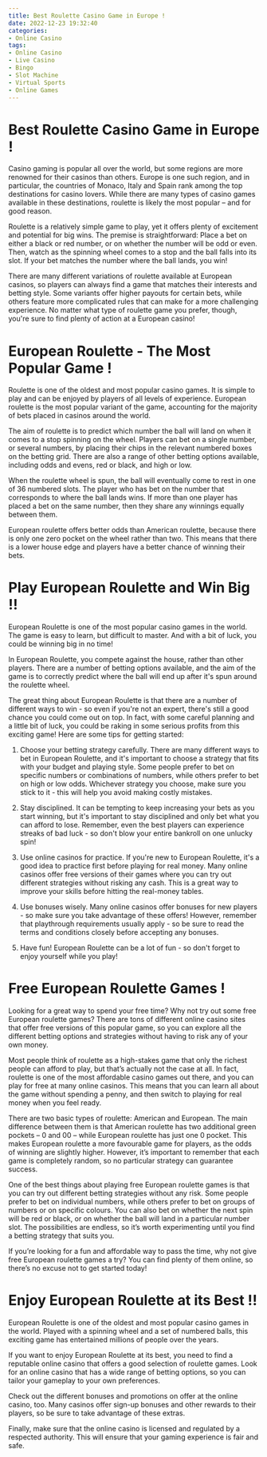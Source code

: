 ```yaml
---
title: Best Roulette Casino Game in Europe !
date: 2022-12-23 19:32:40
categories:
- Online Casino
tags:
- Online Casino
- Live Casino
- Bingo
- Slot Machine
- Virtual Sports
- Online Games
---
```



#  Best Roulette Casino Game in Europe !

Casino gaming is popular all over the world, but some regions are more renowned for their casinos than others. Europe is one such region, and in particular, the countries of Monaco, Italy and Spain rank among the top destinations for casino lovers. While there are many types of casino games available in these destinations, roulette is likely the most popular – and for good reason.

Roulette is a relatively simple game to play, yet it offers plenty of excitement and potential for big wins. The premise is straightforward: Place a bet on either a black or red number, or on whether the number will be odd or even. Then, watch as the spinning wheel comes to a stop and the ball falls into its slot. If your bet matches the number where the ball lands, you win!

There are many different variations of roulette available at European casinos, so players can always find a game that matches their interests and betting style. Some variants offer higher payouts for certain bets, while others feature more complicated rules that can make for a more challenging experience. No matter what type of roulette game you prefer, though, you're sure to find plenty of action at a European casino!

#  European Roulette - The Most Popular Game !

Roulette is one of the oldest and most popular casino games. It is simple to play and can be enjoyed by players of all levels of experience. European roulette is the most popular variant of the game, accounting for the majority of bets placed in casinos around the world.

The aim of roulette is to predict which number the ball will land on when it comes to a stop spinning on the wheel. Players can bet on a single number, or several numbers, by placing their chips in the relevant numbered boxes on the betting grid. There are also a range of other betting options available, including odds and evens, red or black, and high or low.

When the roulette wheel is spun, the ball will eventually come to rest in one of 36 numbered slots. The player who has bet on the number that corresponds to where the ball lands wins. If more than one player has placed a bet on the same number, then they share any winnings equally between them.

European roulette offers better odds than American roulette, because there is only one zero pocket on the wheel rather than two. This means that there is a lower house edge and players have a better chance of winning their bets.

#  Play European Roulette and Win Big !!

European Roulette is one of the most popular casino games in the world. The game is easy to learn, but difficult to master. And with a bit of luck, you could be winning big in no time!

In European Roulette, you compete against the house, rather than other players. There are a number of betting options available, and the aim of the game is to correctly predict where the ball will end up after it's spun around the roulette wheel.

The great thing about European Roulette is that there are a number of different ways to win - so even if you're not an expert, there's still a good chance you could come out on top. In fact, with some careful planning and a little bit of luck, you could be raking in some serious profits from this exciting game! Here are some tips for getting started:

1. Choose your betting strategy carefully. There are many different ways to bet in European Roulette, and it's important to choose a strategy that fits with your budget and playing style. Some people prefer to bet on specific numbers or combinations of numbers, while others prefer to bet on high or low odds. Whichever strategy you choose, make sure you stick to it - this will help you avoid making costly mistakes.

2. Stay disciplined. It can be tempting to keep increasing your bets as you start winning, but it's important to stay disciplined and only bet what you can afford to lose. Remember, even the best players can experience streaks of bad luck - so don't blow your entire bankroll on one unlucky spin!

3. Use online casinos for practice. If you're new to European Roulette, it's a good idea to practice first before playing for real money. Many online casinos offer free versions of their games where you can try out different strategies without risking any cash. This is a great way to improve your skills before hitting the real-money tables.

4. Use bonuses wisely. Many online casinos offer bonuses for new players - so make sure you take advantage of these offers! However, remember that playthrough requirements usually apply - so be sure to read the terms and conditions closely before accepting any bonuses.

5. Have fun! European Roulette can be a lot of fun - so don't forget to enjoy yourself while you play!

#  Free European Roulette Games !

Looking for a great way to spend your free time? Why not try out some free European roulette games? There are tons of different online casino sites that offer free versions of this popular game, so you can explore all the different betting options and strategies without having to risk any of your own money.

Most people think of roulette as a high-stakes game that only the richest people can afford to play, but that’s actually not the case at all. In fact, roulette is one of the most affordable casino games out there, and you can play for free at many online casinos. This means that you can learn all about the game without spending a penny, and then switch to playing for real money when you feel ready.

There are two basic types of roulette: American and European. The main difference between them is that American roulette has two additional green pockets – 0 and 00 – while European roulette has just one 0 pocket. This makes European roulette a more favourable game for players, as the odds of winning are slightly higher. However, it’s important to remember that each game is completely random, so no particular strategy can guarantee success.

One of the best things about playing free European roulette games is that you can try out different betting strategies without any risk. Some people prefer to bet on individual numbers, while others prefer to bet on groups of numbers or on specific colours. You can also bet on whether the next spin will be red or black, or on whether the ball will land in a particular number slot. The possibilities are endless, so it’s worth experimenting until you find a betting strategy that suits you.

If you’re looking for a fun and affordable way to pass the time, why not give free European roulette games a try? You can find plenty of them online, so there’s no excuse not to get started today!

#  Enjoy European Roulette at its Best !!

European Roulette is one of the oldest and most popular casino games in the world. Played with a spinning wheel and a set of numbered balls, this exciting game has entertained millions of people over the years.

If you want to enjoy European Roulette at its best, you need to find a reputable online casino that offers a good selection of roulette games. Look for an online casino that has a wide range of betting options, so you can tailor your gameplay to your own preferences.

Check out the different bonuses and promotions on offer at the online casino, too. Many casinos offer sign-up bonuses and other rewards to their players, so be sure to take advantage of these extras.

Finally, make sure that the online casino is licensed and regulated by a respected authority. This will ensure that your gaming experience is fair and safe.